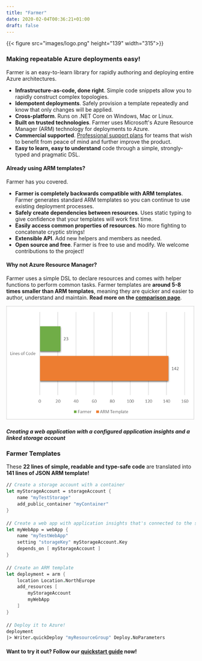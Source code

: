 ```yaml
---
title: "Farmer"
date: 2020-02-04T00:36:21+01:00
draft: false
---
```


{{< figure src="images/logo.png" height="139" width="315">}}

### Making repeatable Azure deployments easy!
Farmer is an easy-to-learn library for rapidly authoring and deploying entire Azure architectures.

* **Infrastructure-as-code, done right**. Simple code snippets allow you to rapidly construct complex topologies.
* **Idempotent deployments**. Safely provision a template repeatedly and know that only changes will be applied.
* **Cross-platform**. Runs on .NET Core on Windows, Mac or Linux.
* **Built on trusted technologies**. Farmer uses Microsoft's Azure Resource Manager (ARM) technology for deployments to Azure.
* **Commercial supported**. [Professional support plans](support/) for teams that wish to benefit from peace of mind and further improve the product.
* **Easy to learn, easy to understand** code through a simple, strongly-typed and pragmatic DSL.

#### Already using ARM templates?
Farmer has you covered.

* **Farmer is completely backwards compatible with ARM templates**. Farmer generates standard ARM templates so you can continue to use existing deployment processes.
* **Safely create dependencies between resources**. Uses static typing to give confidence that your templates will work first time.
* **Easily access common properties of resources**. No more fighting to concatenate cryptic strings!
* **Extensible API**. Add new helpers and members as needed.
* **Open source and free**. Farmer is free to use and modify. We welcome contributions to the project!

#### Why not Azure Resource Manager?
Farmer uses a simple DSL to declare resources and comes with helper functions to perform common tasks. Farmer templates are **around 5-8 times smaller than ARM templates**, meaning they are quicker and easier to author, understand and maintain. **Read more on the [comparison page](arm-vs-farmer/)**.

![](images/comparison.png)

##### Creating a web application with a configured application insights and a linked storage account

### Farmer Templates

These **22 lines of simple, readable and type-safe code** are translated into **141 lines of JSON ARM template!**

```fsharp
// Create a storage account with a container
let myStorageAccount = storageAccount {
    name "myTestStorage"
    add_public_container "myContainer"
}

// Create a web app with application insights that's connected to the storage account.
let myWebApp = webApp {
    name "myTestWebApp"
    setting "storageKey" myStorageAccount.Key
    depends_on [ myStorageAccount ]
}

// Create an ARM template
let deployment = arm {
    location Location.NorthEurope
    add_resources [
        myStorageAccount
        myWebApp
    ]
}

// Deploy it to Azure!
deployment
|> Writer.quickDeploy "myResourceGroup" Deploy.NoParameters
```

#### Want to try it out? Follow our [quickstart guide](quickstarts/quickstart-1) now!
